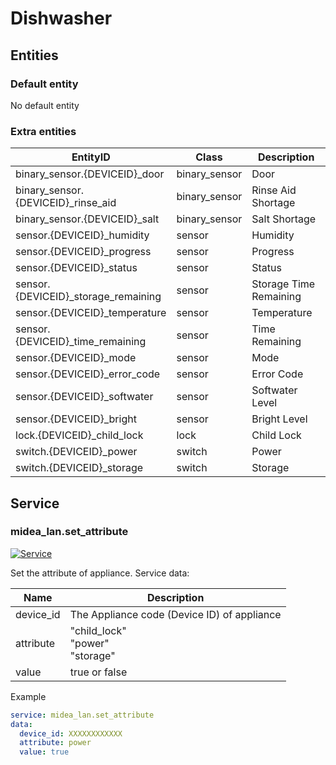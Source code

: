 # Dishwasher

## Entities

### Default entity

No default entity

### Extra entities

| EntityID                             | Class         | Description            |
| ------------------------------------ | ------------- | ---------------------- |
| binary_sensor.{DEVICEID}\_door       | binary_sensor | Door                   |
| binary_sensor.{DEVICEID}\_rinse_aid  | binary_sensor | Rinse Aid Shortage     |
| binary_sensor.{DEVICEID}\_salt       | binary_sensor | Salt Shortage          |
| sensor.{DEVICEID}\_humidity          | sensor        | Humidity               |
| sensor.{DEVICEID}\_progress          | sensor        | Progress               |
| sensor.{DEVICEID}\_status            | sensor        | Status                 |
| sensor.{DEVICEID}\_storage_remaining | sensor        | Storage Time Remaining |
| sensor.{DEVICEID}\_temperature       | sensor        | Temperature            |
| sensor.{DEVICEID}\_time_remaining    | sensor        | Time Remaining         |
| sensor.{DEVICEID}\_mode              | sensor        | Mode                   |
| sensor.{DEVICEID}\_error_code        | sensor        | Error Code             |
| sensor.{DEVICEID}\_softwater         | sensor        | Softwater Level        |
| sensor.{DEVICEID}\_bright            | sensor        | Bright Level           |
| lock.{DEVICEID}\_child_lock          | lock          | Child Lock             |
| switch.{DEVICEID}\_power             | switch        | Power                  |
| switch.{DEVICEID}\_storage           | switch        | Storage                |

## Service

### midea_lan.set_attribute

[![Service](https://my.home-assistant.io/badges/developer_call_service.svg)](https://my.home-assistant.io/redirect/developer_call_service/?service=midea_lan.set_attribute)

Set the attribute of appliance. Service data:

| Name      | Description                                 |
| --------- | ------------------------------------------- |
| device_id | The Appliance code (Device ID) of appliance |
| attribute | "child_lock"<br />"power"<br /> "storage"   |
| value     | true or false                               |

Example

```yaml
service: midea_lan.set_attribute
data:
  device_id: XXXXXXXXXXXX
  attribute: power
  value: true
```
